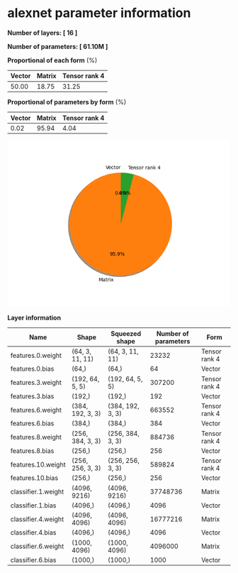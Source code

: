# alexnet parameter information

**Number of layers: [ 16 ]**

**Number of parameters: [ 61.10M ]**

**Proportional of each form** (%)

| Vector | Matrix | Tensor rank 4 | 
|  --- | --- | --- |
| 50.00 | 18.75 | 31.25 | 
**Proportional of parameters by form** (%)


| Vector | Matrix | Tensor rank 4 | 
|  --- | --- | --- |
| 0.02 | 95.94 | 4.04 | 

<img src="../figs/alexnet_pie_chart.png" alt="pie_chart" width="500"/>

**Layer information**


| Name | Shape | Squeezed shape | Number of parameters | Form |
| --- | --- | --- | --- | --- |
| features.0.weight | (64, 3, 11, 11) | (64, 3, 11, 11) | 23232 | Tensor rank 4 |
| features.0.bias | (64,) | (64,) | 64 | Vector |
| features.3.weight | (192, 64, 5, 5) | (192, 64, 5, 5) | 307200 | Tensor rank 4 |
| features.3.bias | (192,) | (192,) | 192 | Vector |
| features.6.weight | (384, 192, 3, 3) | (384, 192, 3, 3) | 663552 | Tensor rank 4 |
| features.6.bias | (384,) | (384,) | 384 | Vector |
| features.8.weight | (256, 384, 3, 3) | (256, 384, 3, 3) | 884736 | Tensor rank 4 |
| features.8.bias | (256,) | (256,) | 256 | Vector |
| features.10.weight | (256, 256, 3, 3) | (256, 256, 3, 3) | 589824 | Tensor rank 4 |
| features.10.bias | (256,) | (256,) | 256 | Vector |
| classifier.1.weight | (4096, 9216) | (4096, 9216) | 37748736 | Matrix |
| classifier.1.bias | (4096,) | (4096,) | 4096 | Vector |
| classifier.4.weight | (4096, 4096) | (4096, 4096) | 16777216 | Matrix |
| classifier.4.bias | (4096,) | (4096,) | 4096 | Vector |
| classifier.6.weight | (1000, 4096) | (1000, 4096) | 4096000 | Matrix |
| classifier.6.bias | (1000,) | (1000,) | 1000 | Vector |

